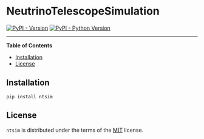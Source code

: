 # NeutrinoTelescopeSimulation

[![PyPI - Version](https://img.shields.io/pypi/v/ntsim.svg)](https://pypi.org/project/ntsim)
[![PyPI - Python Version](https://img.shields.io/pypi/pyversions/ntsim.svg)](https://pypi.org/project/ntsim)

-----

**Table of Contents**

- [Installation](#installation)
- [License](#license)

## Installation

```console
pip install ntsim
```

## License

`ntsim` is distributed under the terms of the [MIT](https://spdx.org/licenses/MIT.html) license.

